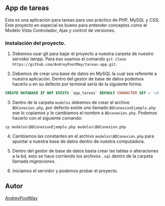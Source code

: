 ## App de tareas

Esta es una aplicación para tareas para uso práctico de PHP, MySQL y CSS; Este proyecto en especial es bueno para entender conceptos como el Modelo Vista Controlador, Ajax y control de versiones.

### Instalación del proyecto.

1. Debemos usar git para bajar el proyecto a nuestra carpeta de nuestro servidor lampp. Para eso usamos el comando `git clone https://github.com/AndreyPootMay/tareas-app.git`.

2. Debemos de crear una base de datos en MySQL la cual sea referente a nuestra aplicación. Dentro del gestor de base de datos podemos hacerlo u en su defecto por terminal sería de la siguiente forma:
```sql
CREATE DATABASE IF NOT EXISTS `app_tareas` DEFAULT CHARACTER SET = 'utf8' DEFAULT COLLATE 'utf8_general_ci';
```
3. Dentro de la carpeta `modelos` debemos de crear el archivo `BDConexion.php`, por defecto existe uno llamado `BDConexionEjemplo.php` ese lo copiamos y le cambiamos el nombre a `BDconexion.php`. Podemos hacerlo con el siguiente comando:

```
cp modelos\BDConexionEjemplo.php modelos\BDConexion.php
```

4. Cambiamos las constantes en el archivo `modelos\BDConexion.php` para apuntar a nuestra base de datos dentro de nuestra computadora.

5. Dentro del gestor de base de datos basta crear las tablas o alteraciones a la bd, esto se hace corriendo los archivos `.sql` dentro de la carpeta llamada _migraciones_.

6. Iniciamos el servidor y podemos probar el proyecto.

## Autor

[AndreyPootMay](https://github.com/AndreyPootMay)
